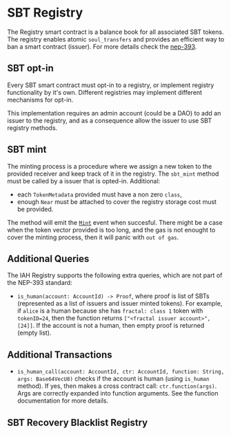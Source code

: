 # SBT Registry

The Registry smart contract is a balance book for all associated SBT tokens. The registry enables atomic `soul_transfers` and provides an efficient way to ban a smart contract (issuer). For more details check the [nep-393](https://github.com/near/NEPs/pull/393).

## SBT opt-in

Every SBT smart contract must opt-in to a registry, or implement registry functionality by it's own. Different registries may implement different mechanisms for opt-in.

This implementation requires an admin account (could be a DAO) to add an issuer to the registry, and as a consequence allow the issuer to use SBT registry methods.

## SBT mint

The minting process is a procedure where we assign a new token to the provided receiver and keep track of it in the registry. The `sbt_mint` method must be called by a issuer that is opted-in. Additional:

- each `TokenMetadata` provided must have a non zero `class`,
- enough `Near` must be attached to cover the registry storage cost must be provided.

The method will emit the [`Mint`](https://github.com/alpha-fi/i-am-human/blob/master/contracts/sbt/src/events.rs#L69) event when succesful. There might be a case when the token vector provided is too long, and the gas is not enought to cover the minting process, then it will panic with `out of gas`.

## Additional Queries

The IAH Registry supports the following extra queries, which are not part of the NEP-393 standard:

- `is_human(account: AccountId) -> Proof`, where proof is list of SBTs (represented as a list of issuers and issuer minted tokens). For example, if `alice` is a human because she has `fractal: class 1` token with `tokenID=24`, then the function returns `["<fractal issuer account>", [24]]`. If the account is not a human, then empty proof is returned (empty list).

## Additional Transactions

- `is_human_call(account: AccountId, ctr: AccountId, function: String, args: Base64VecU8)` checks if the account is human (using `is_human` method). If yes, then makes a cross contract call: `ctr.function(args)`. Args are correctly expanded into function arguments. See the function documentation for more details.

## SBT Recovery Blacklist Registry
